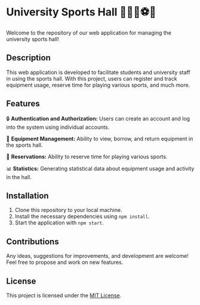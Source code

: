 # University Sports Hall 🏋️‍♂️🏀⚽️🎾

Welcome to the repository of our web application for managing the university sports hall!

## Description

This web application is developed to facilitate students and university staff in using the sports hall. With this project, users can register and track equipment usage, reserve time for playing various sports, and much more.

## Features

🔒 **Authentication and Authorization:** Users can create an account and log into the system using individual accounts.

💪 **Equipment Management:** Ability to view, borrow, and return equipment in the sports hall.

📅 **Reservations:** Ability to reserve time for playing various sports.

📊 **Statistics:** Generating statistical data about equipment usage and activity in the hall.

## Installation

1. Clone this repository to your local machine.
2. Install the necessary dependencies using `npm install`.
3. Start the application with `npm start`.

## Contributions

Any ideas, suggestions for improvements, and development are welcome! Feel free to propose and work on new features.

## License

This project is licensed under the [MIT License](LICENSE).
